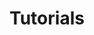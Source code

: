 ---
layout: child_layout/tutorials
title: Tutorials
permalink: /tutorials/
hero: /assets/img/content/hero/swirl-5.png
hero_classes: has-bleed-tintX
theme: theme-light
logo: /assets/img/content/branding/logo-type--white.svg
hero_text: /assets/img/layout/headings/heading-dev-tuts--light.svg
---